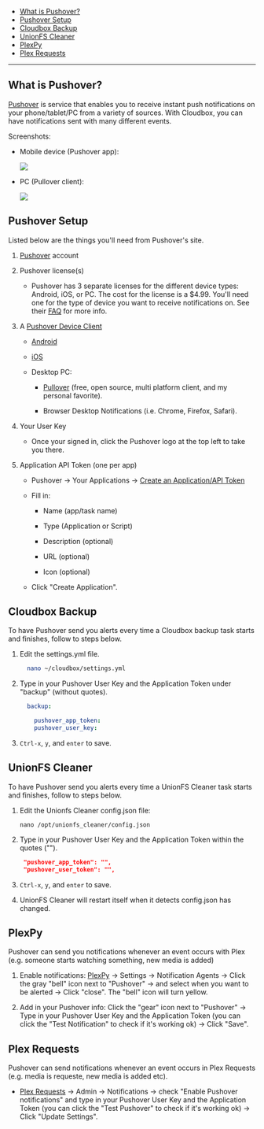 <!-- TOC depthFrom:1 depthTo:6 withLinks:1 updateOnSave:1 orderedList:0 -->

- [What is Pushover?](#what-is-pushover)
- [Pushover Setup](#pushover-setup)
- [Cloudbox Backup](#cloudbox-backup)
- [UnionFS Cleaner](#unionfs-cleaner)
- [PlexPy](#plexpy)
- [Plex Requests](#plex-requests)

<!-- /TOC -->

---



## What is Pushover?

[Pushover](https://pushover.net/faq) is service that enables you to receive instant push notifications on your phone/tablet/PC from a variety of sources. With Cloudbox, you can have notifications sent with many different events.

Screenshots:

 - Mobile device (Pushover app):

   ![](https://i.imgur.com/lTdXcNU.png)



 - PC (Pullover client):
  
   ![](https://i.imgur.com/2A12nIe.png)
  





## Pushover Setup

Listed below are the things you'll need from Pushover's site. 

1. [Pushover](https://pushover.net/login) account

1. Pushover license(s) 

   - Pushover has 3 separate licenses for the different device types: Android, iOS, or PC. The cost for the license is a $4.99. You'll need one for the type of device you want to receive notifications on.  See their [FAQ](https://pushover.net/faq#overview-fees) for more info.

1. A [Pushover Device Client](https://pushover.net/clients)

   - [Android](https://pushover.net/clients/android)

   - [iOS](https://pushover.net/clients/ios)

   - Desktop PC: 
     
     - [Pullover](https://github.com/cgrossde/Pullover) (free, open source, multi platform client, and my personal favorite). 

     - Browser Desktop Notifications (i.e. Chrome, Firefox, Safari).

1. Your User Key 

   - Once your signed in, click the Pushover logo at the top left to take you there.

1. Application API Token (one per app)

   - Pushover -> Your Applications -> [Create an Application/API Token](https://pushover.net/apps/build)

   - Fill in: 

     - Name (app/task name)

     - Type (Application or Script)

     - Description (optional)

     - URL (optional)

     - Icon (optional)

   - Click "Create Application".


## Cloudbox Backup

To have Pushover send you alerts every time a Cloudbox backup task starts and finishes, follow to steps below. 

1. Edit the settings.yml file. 

   ```bash
     nano ~/cloudbox/settings.yml
   ```

1. Type in your Pushover User Key and the Application Token under "backup" (without quotes).

   ```yaml
     backup:
   
       pushover_app_token:
       pushover_user_key:
   ```

1. `Ctrl-x`, `y`, and `enter` to save.

## UnionFS Cleaner

To have Pushover send you alerts every time a UnionFS Cleaner task starts and finishes, follow to steps below. 

1. Edit the Unionfs Cleaner config.json file:

    ```
    nano /opt/unionfs_cleaner/config.json
    ```

1. Type in your Pushover User Key and the Application Token within the quotes ("").

   ```json
    "pushover_app_token": "",
    "pushover_user_token": "",
   ```

1. `Ctrl-x`, `y`, and `enter` to save.

1. UnionFS Cleaner will restart itself when it detects config.json has changed.


## PlexPy

Pushover can send you notifications whenever an event occurs with Plex (e.g. someone starts watching something,  new media is added)

1. Enable notifications: [PlexPy](PlexPy#1-accessing-plexpy) -> Settings -> Notification Agents -> Click the gray "bell" icon next to "Pushover" -> and select when you want to be alerted -> Click "close". The "bell" icon will turn yellow. 

1. Add in your Pushover info: Click the "gear" icon next to "Pushover" -> Type in your Pushover User Key and the Application Token (you can click the "Test Notification" to check if it's working ok) -> Click "Save". 


## Plex Requests

Pushover can send notifications whenever an event occurs in Plex Requests (e.g. media is requeste, new media is added etc).

- [Plex Requests](Plex-Requests#1-accessing-plex-requests) -> Admin -> Notifications -> check "Enable Pushover notifications" and type in your Pushover User Key and the Application Token (you can click the "Test Pushover" to check if it's working ok) -> Click "Update Settings".
